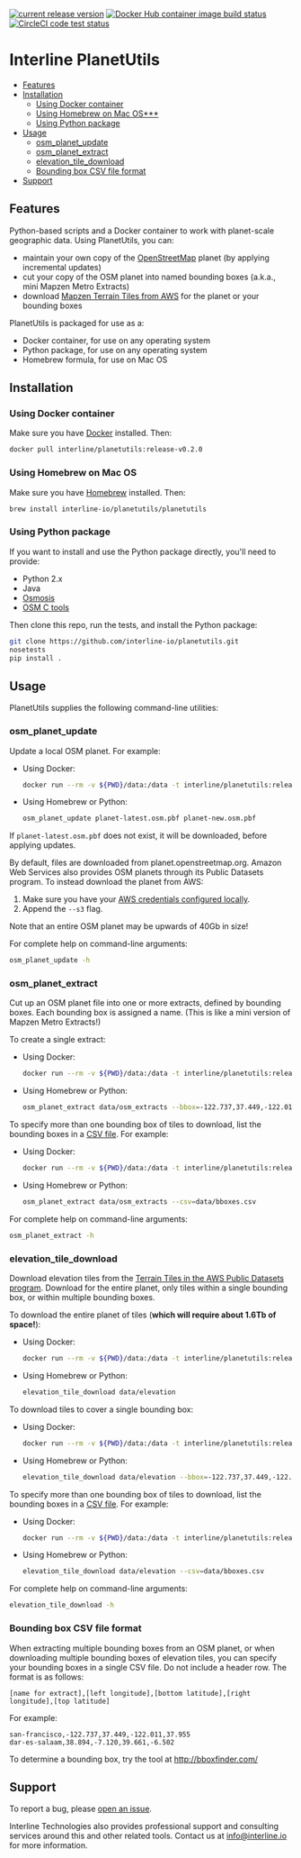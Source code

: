 [![current release version](https://img.shields.io/github/release/interline-io/planetutils.svg)](https://github.com/interline-io/planetutils/releases)
[![Docker Hub container image build status](https://img.shields.io/docker/build/interline/planetutils.svg)](https://hub.docker.com/r/interline/planetutils/)
[![CircleCI code test status](https://circleci.com/gh/interline-io/planetutils.svg?style=svg)](https://circleci.com/gh/interline-io/planetutils)

# Interline PlanetUtils

<!-- the following is generated by:
     1. npm install --save markdown-toc -g
     2. markdown-toc -i README.md
-->

<!-- toc -->

- [Features](#features)
- [Installation](#installation)
  * [Using Docker container](#using-docker-container)
  * [Using Homebrew on Mac OS***](#using-homebrew-on-mac-os)
  * [Using Python package](#using-python-package)
- [Usage](#usage)
  * [osm_planet_update](#osm_planet_update)
  * [osm_planet_extract](#osm_planet_extract)
  * [elevation_tile_download](#elevation_tile_download)
  * [Bounding box CSV file format](#bounding-box-csv-file-format)
- [Support](#support)

<!-- tocstop -->

## Features

Python-based scripts and a Docker container to work with planet-scale geographic data. Using PlanetUtils, you can:

- maintain your own copy of the [OpenStreetMap](http://www.openstreetmap.org) planet (by applying incremental updates)
- cut your copy of the OSM planet into named bounding boxes (a.k.a., mini Mapzen Metro Extracts)
- download [Mapzen Terrain Tiles from AWS](https://aws.amazon.com/public-datasets/terrain/) for the planet or your bounding boxes

PlanetUtils is packaged for use as a:

- Docker container, for use on any operating system
- Python package, for use on any operating system
- Homebrew formula, for use on Mac OS

## Installation

### Using Docker container

Make sure you have [Docker](https://www.docker.com/community-edition) installed. Then:

```sh
docker pull interline/planetutils:release-v0.2.0
```

### Using Homebrew on Mac OS

Make sure you have [Homebrew](https://brew.sh/) installed. Then:

```sh
brew install interline-io/planetutils/planetutils
```

### Using Python package

If you want to install and use the Python package directly, you'll need to provide:

- Python 2.x
- Java
- [Osmosis](https://wiki.openstreetmap.org/wiki/Osmosis)
- [OSM C tools](https://gitlab.com/osm-c-tools/osmctools/)

Then clone this repo, run the tests, and install the Python package:

```sh
git clone https://github.com/interline-io/planetutils.git
nosetests
pip install .
```

## Usage

PlanetUtils supplies the following command-line utilities:

### osm_planet_update

Update a local OSM planet. For example:

- Using Docker:
    ```sh
    docker run --rm -v ${PWD}/data:/data -t interline/planetutils:release-v0.2.0 osm_planet_update planet-latest.osm.pbf planet-new.osm.pbf
    ````
- Using Homebrew or Python:
    ```sh
    osm_planet_update planet-latest.osm.pbf planet-new.osm.pbf
    ```

If `planet-latest.osm.pbf` does not exist, it will be downloaded, before applying updates.

By default, files are downloaded from planet.openstreetmap.org. Amazon Web Services also provides OSM planets through its Public Datasets program. To instead download the planet from AWS:

1. Make sure you have your [AWS credentials configured locally](http://boto3.readthedocs.io/en/latest/guide/configuration.html).
2. Append the `--s3` flag.

Note that an entire OSM planet may be upwards of 40Gb in size!

For complete help on command-line arguments:

```sh
osm_planet_update -h
```

### osm_planet_extract

Cut up an OSM planet file into one or more extracts, defined by bounding boxes. Each bounding box is assigned a name. (This is like a mini version of Mapzen Metro Extracts!)

To create a single extract:

- Using Docker:
    ```sh
    docker run --rm -v ${PWD}/data:/data -t interline/planetutils:release-v0.2.0 osm_planet_extract /data/osm_extracts --bbox=-122.737,37.449,-122.011,37.955 --name=san-francisco
    ````
- Using Homebrew or Python:
    ```sh
    osm_planet_extract data/osm_extracts --bbox=-122.737,37.449,-122.011,37.955 --name=san-francisco
    ```

To specify more than one bounding box of tiles to download, list the bounding boxes in a [CSV file](#bounding-box). For example:

- Using Docker:
    ```sh
    docker run --rm -v ${PWD}/data:/data -t interline/planetutils:release-v0.2.0 osm_planet_extract /data/osm_extracts --csv=/data/bboxes.csv
    ````
- Using Homebrew or Python:
    ```sh
    osm_planet_extract data/osm_extracts --csv=data/bboxes.csv
    ```

For complete help on command-line arguments:

```sh
osm_planet_extract -h
```

### elevation_tile_download

Download elevation tiles from the [Terrain Tiles in the AWS Public Datasets program](https://aws.amazon.com/public-datasets/terrain/). Download for the entire planet, only tiles within a single bounding box, or within multiple bounding boxes.

To download the entire planet of tiles (__which will require about 1.6Tb of space!__):

- Using Docker:
    ```sh
    docker run --rm -v ${PWD}/data:/data -t interline/planetutils:release-v0.2.0 elevation_tile_download /data/elevation
    ````
- Using Homebrew or Python:
    ```sh
    elevation_tile_download data/elevation
    ```

To download tiles to cover a single bounding box:

- Using Docker:
    ```sh
    docker run --rm -v ${PWD}/data:/data -t interline/planetutils:release-v0.2.0 elevation_tile_download /data/elevation --bbox=-122.737,37.449,-122.011,37.955
    ````
- Using Homebrew or Python:
    ```sh
    elevation_tile_download data/elevation --bbox=-122.737,37.449,-122.011,37.955
    ```

To specify more than one bounding box of tiles to download, list the bounding boxes in a [CSV file](#bounding-box). For example:

- Using Docker:
    ```sh
    docker run --rm -v ${PWD}/data:/data -t interline/planetutils:release-v0.2.0 elevation_tile_download /data/elevation --csv=/data/bboxes.csv
    ````
- Using Homebrew or Python:
    ```sh
    elevation_tile_download data/elevation --csv=data/bboxes.csv
    ```

For complete help on command-line arguments:

```sh
elevation_tile_download -h
```

### Bounding box CSV file format
<a name="bounding-box"></a>

When extracting multiple bounding boxes from an OSM planet, or when downloading multiple bounding boxes of elevation tiles, you can specify your bounding boxes in a single CSV file. Do not include a header row. The format is as follows:

```csv
[name for extract],[left longitude],[bottom latitude],[right longitude],[top latitude]
```

For example:
```csv
san-francisco,-122.737,37.449,-122.011,37.955
dar-es-salaam,38.894,-7.120,39.661,-6.502
```

To determine a bounding box, try the tool at http://bboxfinder.com/

## Support

To report a bug, please [open an issue](https://github.com/interline-io/planetutils).

Interline Technologies also provides professional support and consulting services around this and other related tools. Contact us at info@interline.io for more information.
